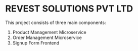# REVEST SOLUTIONS PVT LTD

This project consists of three main components:

1. Product Management Microservice
2. Order Management Microservice
3. Signup Form Frontend
